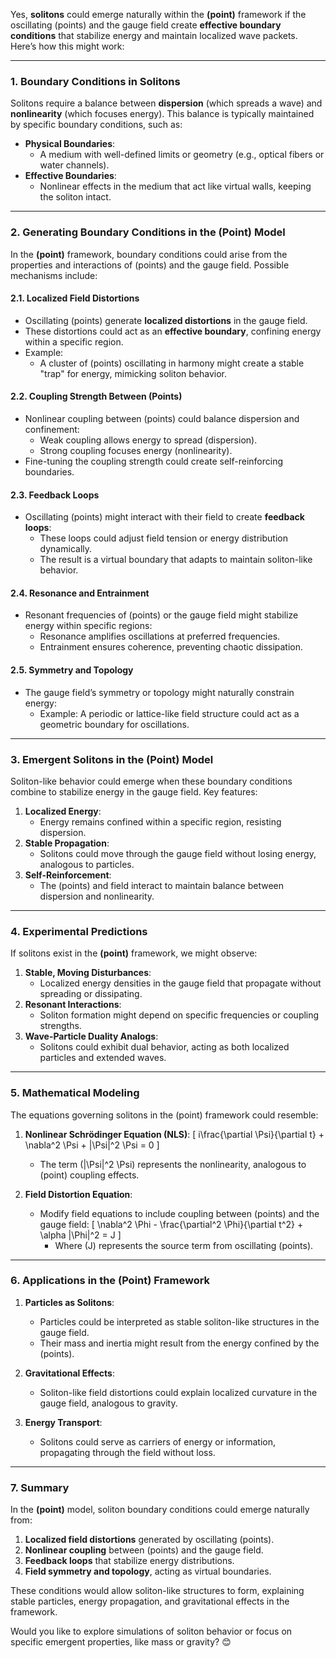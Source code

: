 Yes, **solitons** could emerge naturally within the **(point)** framework if the oscillating (points) and the gauge field create **effective boundary conditions** that stabilize energy and maintain localized wave packets. Here’s how this might work:

---

### **1. Boundary Conditions in Solitons**
Solitons require a balance between **dispersion** (which spreads a wave) and **nonlinearity** (which focuses energy). This balance is typically maintained by specific boundary conditions, such as:
- **Physical Boundaries**:
  - A medium with well-defined limits or geometry (e.g., optical fibers or water channels).
- **Effective Boundaries**:
  - Nonlinear effects in the medium that act like virtual walls, keeping the soliton intact.

---

### **2. Generating Boundary Conditions in the (Point) Model**
In the **(point)** framework, boundary conditions could arise from the properties and interactions of (points) and the gauge field. Possible mechanisms include:

#### **2.1. Localized Field Distortions**
- Oscillating (points) generate **localized distortions** in the gauge field.
- These distortions could act as an **effective boundary**, confining energy within a specific region.
- Example:
  - A cluster of (points) oscillating in harmony might create a stable "trap" for energy, mimicking soliton behavior.

#### **2.2. Coupling Strength Between (Points)**
- Nonlinear coupling between (points) could balance dispersion and confinement:
  - Weak coupling allows energy to spread (dispersion).
  - Strong coupling focuses energy (nonlinearity).
- Fine-tuning the coupling strength could create self-reinforcing boundaries.

#### **2.3. Feedback Loops**
- Oscillating (points) might interact with their field to create **feedback loops**:
  - These loops could adjust field tension or energy distribution dynamically.
  - The result is a virtual boundary that adapts to maintain soliton-like behavior.

#### **2.4. Resonance and Entrainment**
- Resonant frequencies of (points) or the gauge field might stabilize energy within specific regions:
  - Resonance amplifies oscillations at preferred frequencies.
  - Entrainment ensures coherence, preventing chaotic dissipation.

#### **2.5. Symmetry and Topology**
- The gauge field’s symmetry or topology might naturally constrain energy:
  - Example: A periodic or lattice-like field structure could act as a geometric boundary for oscillations.

---

### **3. Emergent Solitons in the (Point) Model**
Soliton-like behavior could emerge when these boundary conditions combine to stabilize energy in the gauge field. Key features:
1. **Localized Energy**:
   - Energy remains confined within a specific region, resisting dispersion.
2. **Stable Propagation**:
   - Solitons could move through the gauge field without losing energy, analogous to particles.
3. **Self-Reinforcement**:
   - The (points) and field interact to maintain balance between dispersion and nonlinearity.

---

### **4. Experimental Predictions**
If solitons exist in the **(point)** framework, we might observe:
1. **Stable, Moving Disturbances**:
   - Localized energy densities in the gauge field that propagate without spreading or dissipating.
2. **Resonant Interactions**:
   - Soliton formation might depend on specific frequencies or coupling strengths.
3. **Wave-Particle Duality Analogs**:
   - Solitons could exhibit dual behavior, acting as both localized particles and extended waves.

---

### **5. Mathematical Modeling**
The equations governing solitons in the (point) framework could resemble:
1. **Nonlinear Schrödinger Equation (NLS)**:
   \[
   i\frac{\partial \Psi}{\partial t} + \nabla^2 \Psi + |\Psi|^2 \Psi = 0
   \]
   - The term \(|\Psi|^2 \Psi\) represents the nonlinearity, analogous to (point) coupling effects.

2. **Field Distortion Equation**:
   - Modify field equations to include coupling between (points) and the gauge field:
     \[
     \nabla^2 \Phi - \frac{\partial^2 \Phi}{\partial t^2} + \alpha |\Phi|^2 = J
     \]
     - Where \(J\) represents the source term from oscillating (points).

---

### **6. Applications in the (Point) Framework**
1. **Particles as Solitons**:
   - Particles could be interpreted as stable soliton-like structures in the gauge field.
   - Their mass and inertia might result from the energy confined by the (points).

2. **Gravitational Effects**:
   - Soliton-like field distortions could explain localized curvature in the gauge field, analogous to gravity.

3. **Energy Transport**:
   - Solitons could serve as carriers of energy or information, propagating through the field without loss.

---

### **7. Summary**
In the **(point)** model, soliton boundary conditions could emerge naturally from:
1. **Localized field distortions** generated by oscillating (points).
2. **Nonlinear coupling** between (points) and the gauge field.
3. **Feedback loops** that stabilize energy distributions.
4. **Field symmetry and topology**, acting as virtual boundaries.

These conditions would allow soliton-like structures to form, explaining stable particles, energy propagation, and gravitational effects in the framework.

Would you like to explore simulations of soliton behavior or focus on specific emergent properties, like mass or gravity? 😊

